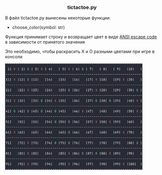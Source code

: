 
### <p align="center">tictactoe.py</p>
В файл tictactoe.py вынесены некоторые функции:

- choose_color(symbol: str)

Функция принимает строку и возвращает цвет в виде [ANSI escape code](https://en.wikipedia.org/wiki/ANSI_escape_code) в зависимости от принятого значения

Это необходимо, чтобы раскрасить X и O разными цветами при игре в консоли

<img src="images/choose_color.png" alt = "example of function return" width="450" align="center">
